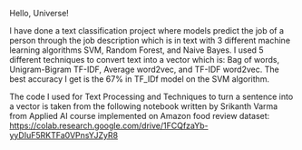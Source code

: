 Hello, Universe!

I have done a text classification project where models predict the job of a person through the job description which is in text with 3 different machine learning algorithms SVM, Random Forest, and Naive Bayes. I used 5 different techniques to convert text into a vector which is: Bag of words, Unigram-Bigram TF-IDF, Average word2vec, and TF-IDF word2vec. The best accuracy I get is the 67% in TF_IDf model on the SVM algorithm. 

The code I used for Text Processing and Techniques to turn a sentence into a vector is taken from the following notebook written by Srikanth Varma from Applied AI course implemented on Amazon food review dataset: https://colab.research.google.com/drive/1FCQfzaYb-yyDIuF5RKTFa0VPnsYJZyR8
